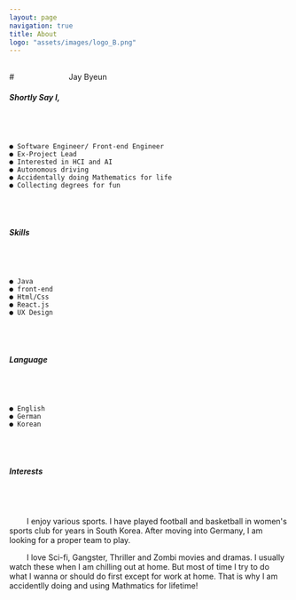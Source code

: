 ```yaml
---
layout: page
navigation: true
title: About
logo: "assets/images/logo_B.png"
---
```


<br>
# &nbsp;&nbsp;&nbsp;&nbsp;&nbsp;&nbsp;&nbsp;&nbsp;&nbsp;&nbsp;&nbsp;&nbsp;&nbsp;&nbsp;&nbsp;&nbsp;&nbsp;&nbsp;&nbsp;&nbsp;&nbsp;&nbsp;&nbsp; Jay Byeun

<br>

##### <strong>Shortly Say I,</strong>

###### <br>

```
● Software Engineer/ Front-end Engineer
● Ex-Project Lead
● Interested in HCI and AI
● Autonomous driving
● Accidentally doing Mathematics for life
● Collecting degrees for fun
```

###### <br>

##### <strong>Skills</strong>

###### <br>

```
● Java
● front-end
● Html/Css
● React.js
● UX Design
```

###### <br>

##### <strong>Language</strong>

###### <br>

```
● English
● German
● Korean
```

###### <br>

##### <strong>Interests</strong>

###### <br>

&nbsp;&nbsp;&nbsp;&nbsp;&nbsp;&nbsp;&nbsp;&nbsp;I enjoy various sports. I have played football and basketball in women's sports club for years in South Korea. After moving into Germany, I am looking for a proper team to play.

&nbsp;&nbsp;&nbsp;&nbsp;&nbsp;&nbsp;&nbsp;&nbsp;I love Sci-fi, Gangster, Thriller and Zombi movies and dramas. I usually watch these when I am chilling out at home. But most of time I try to do what I wanna or should do first except for work at home. That is why I am accidentlly doing and using Mathmatics for lifetime!
